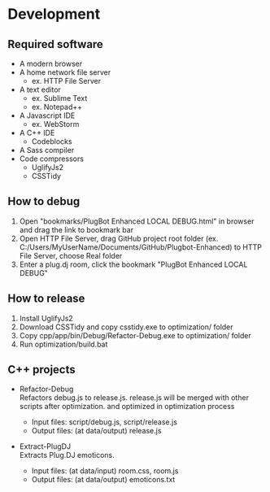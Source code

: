 Development
=====

## Required software
- A modern browser
- A home network file server
	- ex. HTTP File Server
- A text editor
	- ex. Sublime Text
	- ex. Notepad++
- A Javascript IDE
    - ex. WebStorm
- A C++ IDE
	- Codeblocks
- A Sass compiler
- Code compressors
	- UglifyJs2
	- CSSTidy

## How to debug
1. Open "bookmarks/PlugBot Enhanced LOCAL DEBUG.html" in browser and drag the
	link to bookmark bar
2. Open HTTP File Server, drag GitHub project root folder
	(ex. C:/Users/MyUserName/Documents/GitHub/Plugbot-Enhanced)
	to HTTP File Server, choose Real folder
3. Enter a plug.dj room, click the bookmark "PlugBot Enhanced LOCAL DEBUG"

## How to release
1. Install UglifyJs2
2. Download CSSTidy and copy csstidy.exe to optimization/ folder
3. Copy cpp/app/bin/Debug/Refactor-Debug.exe to optimization/ folder
4. Run optimization/build.bat

## C++ projects
- Refactor-Debug <br>
Refactors debug.js to release.js. release.js will be merged with other scripts
after optimization.
	and optimized in optimization process
	- Input files: script/debug.js, script/release.js
	- Output files: (at data/output) release.js

- Extract-PlugDJ <br>
Extracts Plug.DJ emoticons.
	- Input files: (at data/input) room.css, room.js
	- Output files: (at data/output) emoticons.txt
